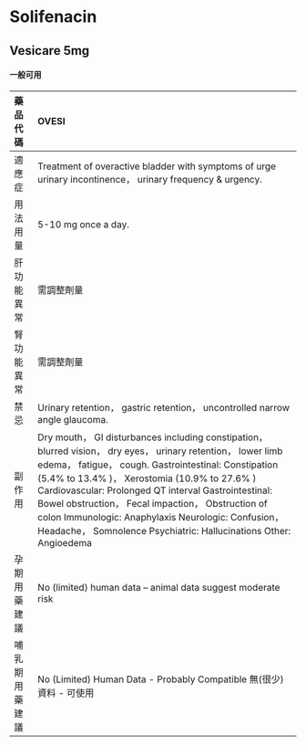 # Solifenacin

## Vesicare 5mg

#### 一般可用

| 藥品代碼       | OVESI                                                                                                                                                                                                                                                                                                                                                                                                                                                                              |
|:---------------|:-----------------------------------------------------------------------------------------------------------------------------------------------------------------------------------------------------------------------------------------------------------------------------------------------------------------------------------------------------------------------------------------------------------------------------------------------------------------------------------|
| 適應症         | Treatment of overactive bladder with symptoms of urge urinary incontinence， urinary frequency & urgency.                                                                                                                                                                                                                                                                                                                                                                          |
| 用法用量       | 5-10 mg once a day.                                                                                                                                                                                                                                                                                                                                                                                                                                                                |
| 肝功能異常     | 需調整劑量                                                                                                                                                                                                                                                                                                                                                                                                                                                                         |
| 腎功能異常     | 需調整劑量                                                                                                                                                                                                                                                                                                                                                                                                                                                                         |
| 禁忌           | Urinary retention， gastric retention， uncontrolled narrow angle glaucoma.                                                                                                                                                                                                                                                                                                                                                                                                        |
| 副作用         | Dry mouth， GI disturbances including constipation， blurred vision， dry eyes， urinary retention， lower limb edema， fatigue， cough. <Common> Gastrointestinal: Constipation (5.4% to 13.4% )， Xerostomia (10.9% to 27.6% ) <Serious> Cardiovascular: Prolonged QT interval Gastrointestinal: Bowel obstruction， Fecal impaction， Obstruction of colon Immunologic: Anaphylaxis Neurologic: Confusion， Headache， Somnolence Psychiatric: Hallucinations Other: Angioedema |
| 孕期用藥建議   | No (limited) human data – animal data suggest moderate risk                                                                                                                                                                                                                                                                                                                                                                                                                        |
| 哺乳期用藥建議 | No (Limited) Human Data - Probably Compatible 無(很少)資料 - 可使用                                                                                                                                                                                                                                                                                                                                                                                                                |

